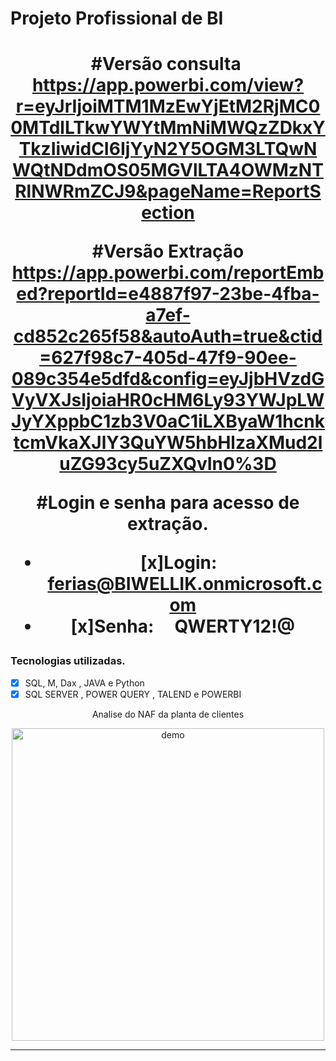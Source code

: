 # Projeto Profissional de BI
<h1 align="center">

#Versão consulta 
https://app.powerbi.com/view?r=eyJrIjoiMTM1MzEwYjEtM2RjMC00MTdlLTkwYWYtMmNiMWQzZDkxYTkzIiwidCI6IjYyN2Y5OGM3LTQwNWQtNDdmOS05MGVlLTA4OWMzNTRlNWRmZCJ9&pageName=ReportSection


#Versão Extração
https://app.powerbi.com/reportEmbed?reportId=e4887f97-23be-4fba-a7ef-cd852c265f58&autoAuth=true&ctid=627f98c7-405d-47f9-90ee-089c354e5dfd&config=eyJjbHVzdGVyVXJsIjoiaHR0cHM6Ly93YWJpLWJyYXppbC1zb3V0aC1iLXByaW1hcnktcmVkaXJlY3QuYW5hbHlzaXMud2luZG93cy5uZXQvIn0%3D

#Login e senha para acesso de extração.
- [x]Login:    ferias@BIWELLIK.onmicrosoft.com
- [x]Senha:     QWERTY12!@
</h1>

### Tecnologias utilizadas.
- [x] SQL, M, Dax , JAVA e Python
- [x] SQL SERVER , POWER QUERY , TALEND e POWERBI

<p align="center">Analise do NAF da planta de clientes</p>

<div align="center">
  <img src="https://i.ibb.co/YjrZh9j/naf.jpg" alt="demo" height="500">
</div>
<hr />
